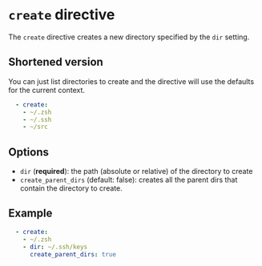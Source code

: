 # `create` directive

The `create` directive creates a new directory specified by the `dir` setting.

## Shortened version

You can just list directories to create and the directive will use the defaults
for the current context.

```yaml
  - create:
    - ~/.zsh
    - ~/.ssh
    - ~/src
```

## Options

* `dir` (**required**): the path (absolute or relative) of the directory to
  create
* `create_parent_dirs` (default: false): creates all the parent dirs that
  contain the directory to create.

## Example

```yaml
  - create:
    - ~/.zsh
    - dir: ~/.ssh/keys
      create_parent_dirs: true
```
